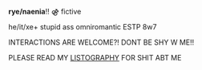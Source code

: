 **rye/naenia**!! ⚣ fictive

he/it/xe+ stupid ass omniromantic ESTP 8w7

INTERACTIONS ARE WELCOME?! DONT BE SHY W ME!!

PLEASE READ MY [LISTOGRAPHY](https://listography.com/xiaoshi) FOR SHIT ABT ME
